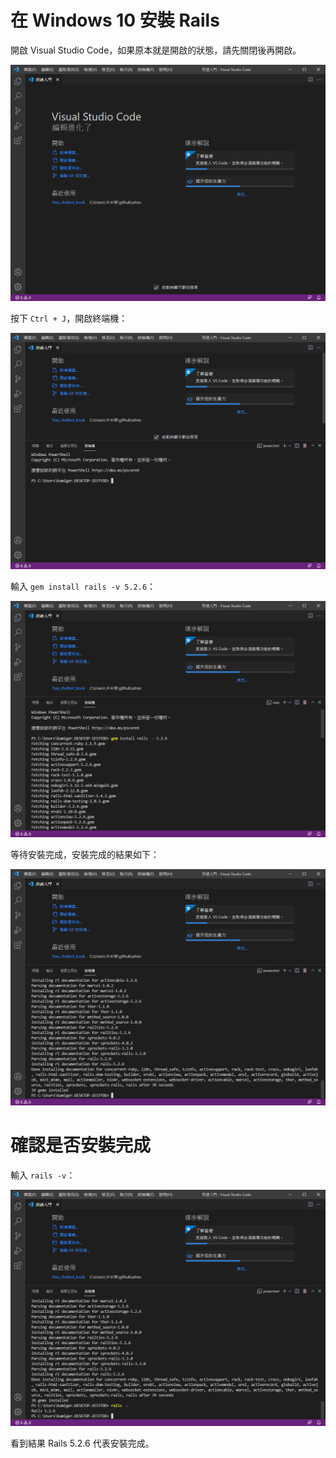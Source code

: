# 在 Windows 10 安裝 Rails

開啟 Visual Studio Code，如果原本就是開啟的狀態，請先關閉後再開啟。

![圖 1](../images/windows_dev/ruby/f6599e3f15ba70dcc2be81641796b4905aa369cbd2022b1bb2f4bb9a53dfc2d4.png)  

按下 `Ctrl + J`，開啟終端機：

![圖 2](../images/windows_dev/ruby/c301190dcecbc7fcfaaef9374186d13a3d234e359867649d325b7b7616a8df98.png)  

輸入 `gem install rails -v 5.2.6`：

![圖 1](../images/windows_dev/rails/a24406b4a13efe15085d5be35ffc389d8f426aa74ab420d51f5309ce8321e914.png)  

等待安裝完成，安裝完成的結果如下：

![圖 2](../images/windows_dev/rails/bb01fc472f8b160f2114df28a736aed336c64fb6e210f3d126b37b59a014dbda.png)  

# 確認是否安裝完成

輸入 `rails -v`：

![圖 3](../images/windows_dev/rails/1b399cb1804702ec6d25357e40a2ca77e1fa1d3c88874ffb4ba51820a049a342.png)  

看到結果 Rails 5.2.6 代表安裝完成。